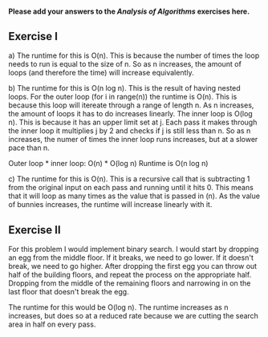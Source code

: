 #### Please add your answers to the ***Analysis of  Algorithms*** exercises here.

## Exercise I

a) The runtime for this is O(n). This is because the number of times the loop needs to run is equal to the size of n. So as n increases, the amount of loops (and therefore the time) will increase equivalently.


b) The runtime for this is O(n log n). This is the result of having nested loops. For the outer loop (for i in range(n)) the runtime is O(n). This is because this loop will itereate through a range of length n. As n increases, the amount of loops it has to do increases linearly. The inner loop is O(log n). This is because it has an upper limit set at j. Each pass it makes through the inner loop it multiplies j by 2 and checks if j is still less than n. So as n increases, the numer of times the inner loop runs increases, but at a slower pace than n.

Outer loop * inner loop: O(n) * O(log n)
Runtime is O(n log n)


c) The runtime for this is O(n). This is a recursive call that is subtracting 1 from the original input on each pass and running until it hits 0. This means that it will loop as many times as the value that is passed in (n). As the value of bunnies increases, the runtime will increase linearly with it. 

## Exercise II

For this problem I would implement binary search. I would start by dropping an egg from the middle floor. If it breaks, we need to go lower. If it doesn't break, we need to go higher. After dropping the first egg you can throw out half of the building floors, and repeat the process on the appropriate half. Dropping from the middle of the remaining floors and narrowing in on the last floor that doesn't break the egg.


The runtime for this would be O(log n). The runtime increases as n increases, but does so at a reduced rate because we are cutting the search area in half on every pass. 



<!-- I wrote a hypothetical function that does an egg drop on an egg class -->
<!-- It is on the egg_drop.py page in this folder -->

